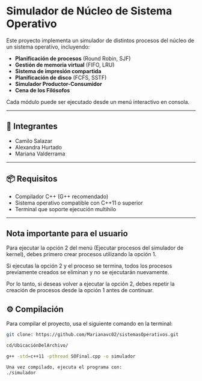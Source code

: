 # Simulador de Núcleo de Sistema Operativo

Este proyecto implementa un simulador de distintos procesos del núcleo de un sistema operativo, incluyendo:

- **Planificación de procesos** (Round Robin, SJF)  
- **Gestión de memoria virtual** (FIFO, LRU)  
- **Sistema de impresión compartida**  
- **Planificación de disco** (FCFS, SSTF)  
- **Simulador Productor-Consumidor**  
- **Cena de los Filósofos**  

Cada módulo puede ser ejecutado desde un menú interactivo en consola.

---

## 👥 Integrantes

- Camilo Salazar  
- Alexandra Hurtado  
- Mariana Valderrama  

---

## 📦 Requisitos

- Compilador C++ (G++ recomendado)
- Sistema operativo compatible con C++11 o superior
- Terminal que soporte ejecución multihilo

---
## Nota importante para el usuario 
Para ejecutar la opción 2 del menú (Ejecutar procesos del simulador de kernel), debes primero crear procesos utilizando la opción 1.

Si ejecutas la opción 2 y el proceso se termina, todos los procesos previamente creados se eliminan y no se ejecutarán nuevamente.

Por lo tanto, si deseas volver a ejecutar la opción 2, debes repetir la creación de procesos desde la opción 1 antes de continuar.

## ⚙️ Compilación

Para compilar el proyecto, usa el siguiente comando en la terminal:

```bash
git clone: https://github.com/Marianavc02/sistemasOperativos.git

cd/UbicaciónDelArchivo/

g++ -std=c++11 -pthread SOFinal.cpp -o simulador

Una vez compilado, ejecuta el programa con:
./simulador

